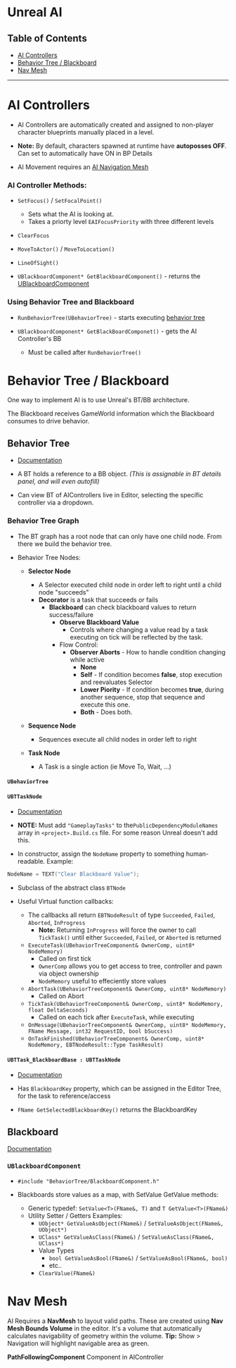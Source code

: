 # Unreal AI

## Table of Contents

- [AI Controllers](#ai-controllers)
- [Behavior Tree / Blackboard](#behavior-tree--blackboard)
- [Nav Mesh](#nav-mesh)

---

# AI Controllers

- AI Controllers are automatically created and assigned to non-player character blueprints manually placed in a level.

- **Note:** By default, characters spawned at runtime have **autoposses OFF**. Can set to automatically have ON in BP Details

- AI Movement requires an [AI Navigation Mesh](#nav-mesh)

### AI Controller Methods:

- `SetFocus()` / `SetFocalPoint()`
  
  - Sets what the AI is looking at. 
  - Takes a priorty level `EAIFocusPriority` with three different levels 

- `ClearFocus`

- `MoveToActor()` / `MoveToLocation()`

- `LineOfSight()`

- `UBlackboardComponent* GetBlackboardComponent()` - returns the [UBlackboardComponent](#ublackboardcomponent)

### Using Behavior Tree and Blackboard

- `RunBehaviorTree(UBehaviorTree)` - starts executing [behavior tree](#behavior-tree)

- `UBlackboardComponent* GetBlackBoardComponet()` - gets the AI Controller's BB

  - Must be called after `RunBehaviorTree()`  

# Behavior Tree / Blackboard

One way to implement AI is to use Unreal's BT/BB architecture.

The Blackboard receives GameWorld information which the Blackboard consumes to drive behavior.

## Behavior Tree

- [Documentation](https://docs.unrealengine.com/5.1/en-US/behavior-trees-in-unreal-engine/)

- A BT holds a reference to a BB object. *(This is assignable in BT details panel, and will even autofill)*

- Can view BT of AIControllers live in Editor, selecting the specific controller via a dropdown.

### Behavior Tree Graph

- The BT graph has a root node that can only have one child node. From there we build the behavior tree.

- Behavior Tree Nodes:

  - **Selector Node**
    - A Selector executed child node in order left to right until a child node "succeeds"
    - **Decorator** is a task that succeeds or fails
      - **Blackboard** can check blackboard values to return success/failure
        - **Observe Blackboard Value**
          - Controls where changing a value read by a task executing on tick will be reflected by the task. 
        - Flow Control:
          - **Observer Aborts** - How to handle condition changing while active
            - **None**
            - **Self** - If condition becomes **false**, stop execution and reevaluates Selector
            - **Lower Piority** - If condition becomes **true**, during another sequence, stop that sequence and execute this one.
            - **Both** - Does both.

  - **Sequence Node**
    - Sequences execute all child nodes in order left to right

  - **Task Node**
    - A Task is a single action (ie Move To, Wait, ...)

#### `UBehaviorTree`

#### `UBTTaskNode`

- [Documentation](https://docs.unrealengine.com/4.26/en-US/API/Runtime/AIModule/BehaviorTree/UBTTaskNode/)

- **NOTE:** Must add `"GameplayTasks"` to the`PublicDependencyModuleNames` array in `<project>.Build.cs` file. For some reason Unreal doesn't add this.

- In constructor, assign the `NodeName` property to something human-readable. Example:
```c++
NodeName = TEXT("Clear Blackboard Value");
```
- Subclass of the abstract class `BTNode`

- Useful Virtual function callbacks:
  - The callbacks all return `EBTNodeResult` of type `Succeeded`, `Failed`, `Aborted`, `InProgress`
    - **Note:** Returning `InProgress` will force the owner to call `TickTask()` until either `Succeeded`, `Failed`, or `Aborted` is returned
  - `ExecuteTask(UBehaviorTreeComponent& OwnerComp, uint8* NodeMemory)`
    - Called on first tick
    - `OwnerComp` allows you to get access to tree, controller and pawn via object ownership
    - `NodeMemory` useful to effeciently store values
  - `AbortTask(UBehaviorTreeComponent& OwnerComp, uint8* NodeMemory)` 
    - Called on Abort
  - `TickTask(UBehaviorTreeComponent& OwnerComp, uint8* NodeMemory, float DeltaSeconds)` 
    - Called on each tick after `ExecuteTask`, while executing
  - `OnMessage(UBehaviorTreeComponent& OwnerComp, uint8* NodeMemory, FName Message, int32 RequestID, bool bSuccess)` 
  - `OnTaskFinished(UBehaviorTreeComponent& OwnerComp, uint8* NodeMemory, EBTNodeResult::Type TaskResult)`

#### `UBTTask_BlackboardBase : UBTTaskNode`

- [Documentation](https://docs.unrealengine.com/4.26/en-US/API/Runtime/AIModule/BehaviorTree/Tasks/UBTTask_BlackboardBase/)

- Has `BlackboardKey` property, which can be assigned in the Editor Tree, for the task to reference/access

- `FName GetSelectedBlackboardKey()` returns the BlackboardKey

## Blackboard

[Documentation](https://docs.unrealengine.com/4.26/en-US/BlueprintAPI/AI/Components/Blackboard/)

### `UBlackboardComponent`

- `#include "BehaviorTree/BlackboardComponent.h"`

- Blackboards store values as a map, with SetValue GetValue methods:
  - Generic typedef: `SetValue<T>(FName&, T)` and `T GetValue<T>(FName&)` 
  - Utility Setter / Getters Examples:
    - `UObject* GetValueAsObject(FName&)` / `SetValueAsObject(FName&, UObject*)` 
    - `UClass* GetValueAsClass(FName&)` / `SetValueAsClass(FName&, UClass*)`
    - Value Types 
      - `bool GetValueAsBool(FName&)` / `SetValueAsBool(FName&, bool)` 
      - etc..
    - `ClearValue(FName&)`

# Nav Mesh

AI Requires a **NavMesh** to layout valid paths. These are created using **Nav Mesh Bounds Volume** in the editor. It's a volume that automatically calculates navigability of geometry within the volume. **Tip:** Show > Navigation will highlight navigable area as green.

**PathFollowingComponent** Component in AIController
